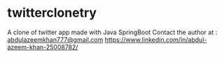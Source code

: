 # twitterclonetry
A clone of twitter app made with Java SpringBoot
Contact the author at : abdulazeemkhan777@gmail.com
https://www.linkedin.com/in/abdul-azeem-khan-25008782/
